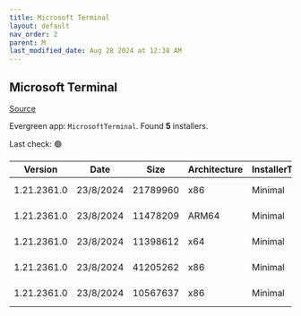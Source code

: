 ```yaml
---
title: Microsoft Terminal
layout: default
nav_order: 2
parent: M
last_modified_date: Aug 28 2024 at 12:38 AM
---
```


## Microsoft Terminal

[Source](https://github.com/microsoft/terminal/)

Evergreen app: `MicrosoftTerminal`. Found **5** installers.

Last check: 🟢

| Version     | Date      | Size     | Architecture | InstallerType | Type       | URI                                                                                                                                                                                                                                                                                                                                |
| ----------- | --------- | -------- | ------------ | ------------- | ---------- | ---------------------------------------------------------------------------------------------------------------------------------------------------------------------------------------------------------------------------------------------------------------------------------------------------------------------------------- |
| 1.21.2361.0 | 23/8/2024 | 21789960 | x86          | Minimal       | msixbundle | [https://github.com/microsoft/terminal/releases/download/v1.21.2361.0/Microsoft.WindowsTerminal_1.21.2361.0_8wekyb3d8bbwe.msixbundle](https://github.com/microsoft/terminal/releases/download/v1.21.2361.0/Microsoft.WindowsTerminal_1.21.2361.0_8wekyb3d8bbwe.msixbundle)                                                         |
| 1.21.2361.0 | 23/8/2024 | 11478209 | ARM64        | Minimal       | zip        | [https://github.com/microsoft/terminal/releases/download/v1.21.2361.0/Microsoft.WindowsTerminal_1.21.2361.0_arm64.zip](https://github.com/microsoft/terminal/releases/download/v1.21.2361.0/Microsoft.WindowsTerminal_1.21.2361.0_arm64.zip)                                                                                       |
| 1.21.2361.0 | 23/8/2024 | 11398612 | x64          | Minimal       | zip        | [https://github.com/microsoft/terminal/releases/download/v1.21.2361.0/Microsoft.WindowsTerminal_1.21.2361.0_x64.zip](https://github.com/microsoft/terminal/releases/download/v1.21.2361.0/Microsoft.WindowsTerminal_1.21.2361.0_x64.zip)                                                                                           |
| 1.21.2361.0 | 23/8/2024 | 41205262 | x86          | Minimal       | zip        | [https://github.com/microsoft/terminal/releases/download/v1.21.2361.0/Microsoft.WindowsTerminal_1.21.2361.0_8wekyb3d8bbwe.msixbundle_Windows10_PreinstallKit.zip](https://github.com/microsoft/terminal/releases/download/v1.21.2361.0/Microsoft.WindowsTerminal_1.21.2361.0_8wekyb3d8bbwe.msixbundle_Windows10_PreinstallKit.zip) |
| 1.21.2361.0 | 23/8/2024 | 10567637 | x86          | Minimal       | zip        | [https://github.com/microsoft/terminal/releases/download/v1.21.2361.0/Microsoft.WindowsTerminal_1.21.2361.0_x86.zip](https://github.com/microsoft/terminal/releases/download/v1.21.2361.0/Microsoft.WindowsTerminal_1.21.2361.0_x86.zip)                                                                                           |
